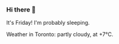 ### Hi there :wave:

It's Friday! I'm probably sleeping.

Weather in Toronto: partly cloudy, at +7°C.
